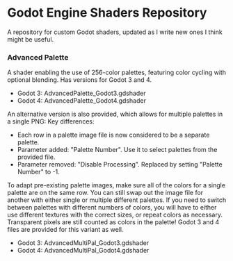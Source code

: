 # Godot Engine Shaders Repository
A repository for custom Godot shaders, updated as I write new ones I think might be useful.

### Advanced Palette ###
A shader enabling the use of 256-color palettes, featuring color cycling with optional blending.
Has versions for Godot 3 and 4.

* Godot 3: AdvancedPalette_Godot3.gdshader
* Godot 4: AdvancedPalette_Godot4.gdshader

An alternative version is also provided, which allows for multiple palettes in a single PNG:
Key differences:

* Each row in a palette image file is now considered to be a separate palette.
* Parameter added: "Palette Number". Use it to select palettes from the provided file.
* Parameter removed: "Disable Processing". Replaced by setting "Palette Number" to -1.

To adapt pre-existing palette images, make sure all of the colors for a single palette are on the same row.
You can still swap out the image file for another with either single or multiple different palettes.
If you need to switch between palettes with different numbers of colors, you will have to either use different textures with the correct sizes, or repeat colors as necessary. Transparent pixels are still counted as colors in the palette!
Godot 3 and 4 files are provided for this variant as well.

* Godot 3: AdvancedMultiPal_Godot3.gdshader
* Godot 4: AdvancedMultiPal_Godot4.gdshader
